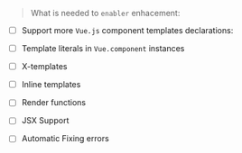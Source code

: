 > What is needed to `enabler` enhacement:

- [ ] Support more `Vue.js` component templates declarations:

- [ ] Template literals in `Vue.component` instances
- [ ] X-templates
- [ ] Inline templates
- [ ] Render functions


- [ ] JSX Support

- [ ] Automatic Fixing errors
